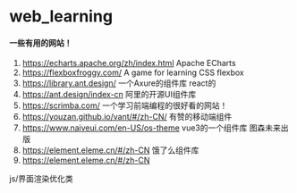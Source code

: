 # web_learning

#### 一些有用的网站！
1. https://echarts.apache.org/zh/index.html  Apache ECharts
2. https://flexboxfroggy.com/  A game for learning CSS flexbox
3. https://library.ant.design/ 一个Axure的组件库  react的
4. https://ant.design/index-cn 阿里的开源UI组件库
5. https://scrimba.com/ 一个学习前端编程的很好看的网站！
6. https://youzan.github.io/vant/#/zh-CN/ 有赞的移动端组件
7. https://www.naiveui.com/en-US/os-theme vue3的一个组件库 图森未来出版
8. https://element.eleme.cn/#/zh-CN 饿了么组件库
9. https://element.eleme.cn/#/zh-CN

js/界面渲染优化类